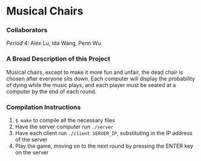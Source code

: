 # Musical Chairs

### Collaborators
*Period 4:* Alex Lu, Ida Wang, Penn Wu

### A Broad Description of this Project
Musical chairs, except to make it more fun and unfair, the dead chair is chosen after everyone sits down. Each computer will display the probability of dying while the music plays, and each player must be seated at a computer by the end of each round.

### Compilation Instructions
1. `$ make` to compile all the necessary files
2. Have the server computer run `./server`
3. Have each client run `./client SERVER_IP`, substituting in the IP address of the server
4. Play the game, moving on to the next round by pressing the ENTER key on the server
